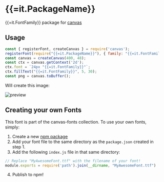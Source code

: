 {{=it.PackageName}}
====

{{=it.FontFamily}} package for [canvas](https://npmjs.org/package/canvas)

## Usage

```js
const { registerFont, createCanvas } = require('canvas');
registerFont(require("{{=it.PackageName}}"), { family: "{{=it.FontFamily}}" });
const canvas = createCanvas(400, 48);
const ctx = canvas.getContext('2d');
ctx.font = `24px "{{=it.FontFamily}}"`;
ctx.fillText("{{=it.FontFamily}}", 5, 30);
const png = canvas.toBuffer();
```

Will create this image:

![preview]({{=it.FontPreview}})

## Creating your own Fonts

This font is part of the canvas-fonts collection. To use your own fonts, simply:

1. Create a new [npm package](https://docs.npmjs.com/creating-node-js-modules)
2. Add your font file to the same directory as the `package.json` created in step 1.
3. Add the following `index.js` file in that same directory:

```js
// Replace "MyAwesomeFont.ttf" with the filename of your font!
module.exports = require('path').join(__dirname, "MyAwesomeFont.ttf")
```

4. Publish to npm!